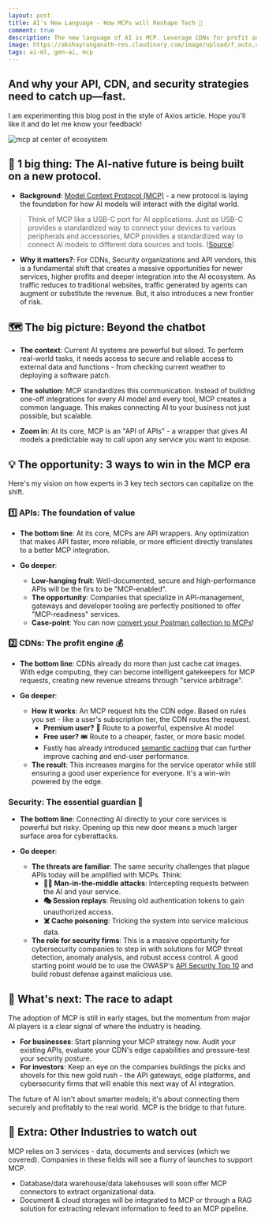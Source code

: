 ```yaml
---
layout: post
title: AI's New Language - How MCPs will Reshape Tech 🤖
comment: true
description: The new language of AI is MCP. Leverage CDNs for profit and secure the new, larger attack surface. 
image: https://akshayranganath-res.cloudinary.com/image/upload/f_auto,q_auto,w_350/blog/mcp-introduction.png
tags: ai-ml, gen-ai, mcp
---
```

## And why your API, CDN, and security strategies need to catch up—fast.

I am experimenting this blog post in the style of Axios article. Hope you'll like it and do let me know your feedback!

![mcp at center of ecosystem](https://akshayranganath-res.cloudinary.com/image/upload/f_auto,q_auto,w_650/blog/mcp-introduction.png)
## 🧠 1 big thing: The AI-native future is being built on a new protocol.

* **Background**: [Model Context Protocol (MCP)](https://www.anthropic.com/news/model-context-protocol) - a new protocol is laying the foundation for how AI models will interact with the digital world.
>Think of MCP like a USB-C port for AI applications. Just as USB-C provides a standardized way to connect your devices to various peripherals and accessories, MCP provides a standardized way to connect AI models to different data sources and tools. ([Source](https://docs.anthropic.com/en/docs/agents-and-tools/mcp))

* **Why it matters?**: For CDNs, Security organizations and API vendors, this is a fundamental shift that creates a massive opportunities for newer services, higher profits and deeper integration into the AI ecosystem. As traffic reduces to traditional websites, traffic generated by agents can augment or substitute the revenue. But, it also introduces a new frontier of risk.

## 🗺️ The big picture: Beyond the chatbot

* **The context**: Current AI systems are powerful but siloed. To perform real-world tasks, it needs access to secure and reliable access to external data and functions - from checking current weather to deploying a software patch.

* **The solution**: MCP standardizes this communication. Instead of building one-off integrations for every AI model and every tool, MCP creates a common language. This makes connecting AI to your business not just possible, but scalable.

* **Zoom in**: At its core, MCP is an "API of APIs" - a wrapper that gives AI models a predictable way to call upon any service you want to expose.


## 💡 The opportunity: 3 ways to win in the MCP era

Here's my vision on how experts in 3 key tech sectors can capitalize on the shift.

### 1️⃣ APIs: The foundation of value

* **The bottom line**: At its core, MCPs are API wrappers. Any optimization that makes API faster, more reliable, or more efficient directly translates to a better MCP integration.

* **Go deeper**:
    * **Low-hanging fruit**: Well-documented, secure and high-performance APIs will be the firs to be "MCP-enabled".
    * **The opportunity**: Companies that specialize in API-management, gateways and developer tooling are perfectly positioned to offer "MCP-readiness" services.
    * **Case-point**: You can now [convert your Postman collection to MCPs](https://learning.postman.com/docs/postman-ai-agent-builder/mcp-requests/create/)!

### 2️⃣ CDNs: The profit engine 💰

* **The bottom line**: CDNs already do more than just cache cat images. With edge computing, they can become intelligent gatekeepers for MCP requests, creating new revenue streams through "service arbitrage".

*  **Go deeper**: 
    * **How it works**: An MCP request hits the CDN edge. Based on rules you set - like a user's subscription tier, the CDN routes the request.
        * **Premium user?** 👑 Route to a powerful, expensive AI model
        * **Free user?** 🎟️ Route to a cheaper, faster, or more basic model.
        * Fastly has already introduced [semantic caching](https://www.fastly.com/blog/what-does-it-all-mean-an-introduction-to-semantic-caching-and-fastlys-ai) that can further improve caching and end-user performance.
    * **The result**: This increases margins for the service operator while still ensuring a good user experience for everyone. It's a win-win powered by the edge.

### Security: The essential guardian 🐘

* **The bottom line**: Connecting AI directly to your core services is powerful but risky. Opening up this new door means a much larger surface area for cyberattacks.

* **Go deeper**:
    * **The threats are familiar**: The same security challenges that plague APIs today will be amplified with MCPs. Think:
        * **🕵️‍♂️ Man-in-the-middle attacks**: Intercepting requests between the AI and your service.
        * **🎭 Session replays**: Reusing old authentication tokens to gain unauthorized access.
        * **☠️ Cache poisoning**: Tricking the system into service malicious data.
    * **The role for security firms**: This is a massive opportunity for cybersecurity companies to step in with solutions for MCP threat detection, anomaly analysis, and robust access control. A good starting point would be to use the OWASP's [API Security Top 10](https://owasp.org/www-project-api-security/) and build robust defense against malicious use.

## 🔮 What's next: The race to adapt

The adoption of MCP is still in early stages, but the momentum from major AI players is a clear signal of where the industry is heading.

* **For businesses**: Start planning your MCP strategy now. Audit your existing APIs, evaluate your CDN's edge capabilities and pressure-test your security posture.
* **For investors**: Keep an eye on the companies buildings the picks and shovels for this new gold rush - the API gateways, edge platforms, and cybersecurity firms that will enable this next way of AI integration.

The future of AI isn't about smarter models; it's about connecting them securely and profitably to the real world. MCP is the bridge to that future.

## 👀 Extra: Other Industries to watch out

MCP relies on 3 services - data, documents and services (which we covered). Companies in these fields will see a flurry of launches to support MCP.

* Database/data warehouse/data lakehouses will soon offer MCP connectors to extract organizational data.
* Document & cloud storages will be integrated to MCP or through a RAG solution for extracting relevant information to feed to an MCP pipeline.